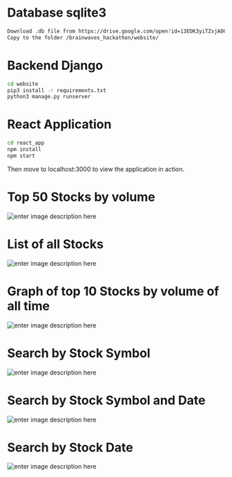 # Database sqlite3
```bash
Download .db file from https://drive.google.com/open?id=13EDK3yiTZsjAOGTuAxNFgy7FG98Sh7d4 
Copy to the folder /brainwaves_hackathon/website/
```
# Backend Django

```bash
cd website
pip3 install -r requirements.txt
python3 manage.py runserver
```
# React Application

```bash
cd react_app
npm install
npm start
```




Then move to localhost:3000 to view the application in action.

# Top 50 Stocks by volume
![enter image description here][1]
# List of all Stocks
![enter image description here][2]
# Graph of top 10 Stocks by volume of all time
![enter image description here][3]
# Search by Stock Symbol
![enter image description here][4]
# Search by Stock Symbol and Date
![enter image description here][5]
# Search by Stock Date
![enter image description here][6]


  [1]: https://he-s3.s3.amazonaws.com/media/uploads/3c56154.png
  [2]: https://he-s3.s3.amazonaws.com/media/uploads/5c74df0.png
  [3]: https://he-s3.s3.amazonaws.com/media/uploads/6df5c15.png
  [4]: https://he-s3.s3.amazonaws.com/media/uploads/dc7d982.png
  [5]: https://he-s3.s3.amazonaws.com/media/uploads/f953769.png
  [6]: https://he-s3.s3.amazonaws.com/media/uploads/073f35c.png
